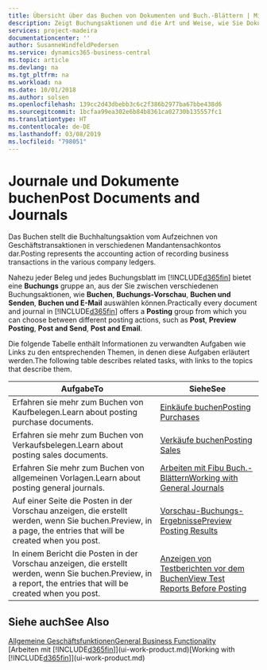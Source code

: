 ```yaml
---
title: Übersicht über das Buchen von Dokumenten und Buch.-Blättern | Microsoft Docs
description: Zeigt Buchungsaktionen und die Art und Weise, wie Sie Dokumente und Buch.-Blätter buchen können.
services: project-madeira
documentationcenter: ''
author: SusanneWindfeldPedersen
ms.service: dynamics365-business-central
ms.topic: article
ms.devlang: na
ms.tgt_pltfrm: na
ms.workload: na
ms.date: 10/01/2018
ms.author: solsen
ms.openlocfilehash: 139cc2d43dbebb3c6c2f386b2977ba67bbe438d6
ms.sourcegitcommit: 1bcfaa99ea302e6b84b8361ca02730b135557fc1
ms.translationtype: HT
ms.contentlocale: de-DE
ms.lasthandoff: 03/08/2019
ms.locfileid: "798051"
---
```

# <a name="post-documents-and-journals"></a><span data-ttu-id="8d3f5-103">Journale und Dokumente buchen</span><span class="sxs-lookup"><span data-stu-id="8d3f5-103">Post Documents and Journals</span></span>
<span data-ttu-id="8d3f5-104">Das Buchen stellt die Buchhaltungsaktion vom Aufzeichnen von Geschäftstransaktionen in verschiedenen Mandantensachkontos dar.</span><span class="sxs-lookup"><span data-stu-id="8d3f5-104">Posting represents the accounting action of recording business transactions in the various company ledgers.</span></span>

<span data-ttu-id="8d3f5-105">Nahezu jeder Beleg und jedes Buchungsblatt im [!INCLUDE[d365fin](includes/d365fin_md.md)] bietet eine **Buchungs** gruppe an, aus der Sie zwischen verschiedenen Buchungsaktionen, wie **Buchen**, **Buchungs-Vorschau**, **Buchen und Senden**, **Buchen und E-Mail** auswählen können.</span><span class="sxs-lookup"><span data-stu-id="8d3f5-105">Practically every document and journal in [!INCLUDE[d365fin](includes/d365fin_md.md)] offers a **Posting** group from which you can choose between different posting actions, such as **Post**, **Preview Posting**, **Post and Send**, **Post and Email**.</span></span>

<span data-ttu-id="8d3f5-106">Die folgende Tabelle enthält Informationen zu verwandten Aufgaben wie Links zu den entsprechenden Themen, in denen diese Aufgaben erläutert werden.</span><span class="sxs-lookup"><span data-stu-id="8d3f5-106">The following table describes related tasks, with links to the topics that describe them.</span></span>

| <span data-ttu-id="8d3f5-107">Aufgabe</span><span class="sxs-lookup"><span data-stu-id="8d3f5-107">To</span></span> | <span data-ttu-id="8d3f5-108">Siehe</span><span class="sxs-lookup"><span data-stu-id="8d3f5-108">See</span></span> |
| --- | --- |
| <span data-ttu-id="8d3f5-109">Erfahren sie mehr zum Buchen von Kaufbelegen.</span><span class="sxs-lookup"><span data-stu-id="8d3f5-109">Learn about posting purchase documents.</span></span> |[<span data-ttu-id="8d3f5-110">Einkäufe buchen</span><span class="sxs-lookup"><span data-stu-id="8d3f5-110">Posting Purchases</span></span>](ui-post-purchases.md) |
| <span data-ttu-id="8d3f5-111">Erfahren sie mehr zum Buchen von Verkaufsbelegen.</span><span class="sxs-lookup"><span data-stu-id="8d3f5-111">Learn about posting sales documents.</span></span> |[<span data-ttu-id="8d3f5-112">Verkäufe buchen</span><span class="sxs-lookup"><span data-stu-id="8d3f5-112">Posting Sales</span></span>](ui-post-sales.md) |
| <span data-ttu-id="8d3f5-113">Erfahren Sie mehr zum Buchen von allgemeinen Vorlagen.</span><span class="sxs-lookup"><span data-stu-id="8d3f5-113">Learn about posting general journals.</span></span> |[<span data-ttu-id="8d3f5-114">Arbeiten mit Fibu Buch.-Blättern</span><span class="sxs-lookup"><span data-stu-id="8d3f5-114">Working with General Journals</span></span>](ui-work-general-journals.md) |
| <span data-ttu-id="8d3f5-115">Auf einer Seite die Posten in der Vorschau anzeigen, die erstellt werden, wenn Sie buchen.</span><span class="sxs-lookup"><span data-stu-id="8d3f5-115">Preview, in a page, the entries that will be created when you post.</span></span> |[<span data-ttu-id="8d3f5-116">Vorschau-Buchungs-Ergebnisse</span><span class="sxs-lookup"><span data-stu-id="8d3f5-116">Preview Posting Results</span></span>](ui-how-preview-post-results.md) |
| <span data-ttu-id="8d3f5-117">In einem Bericht die Posten in der Vorschau anzeigen, die erstellt werden, wenn Sie buchen.</span><span class="sxs-lookup"><span data-stu-id="8d3f5-117">Preview, in a report, the entries that will be created when you post.</span></span> |[<span data-ttu-id="8d3f5-118">Anzeigen von Testberichten vor dem Buchen</span><span class="sxs-lookup"><span data-stu-id="8d3f5-118">View Test Reports Before Posting</span></span>](ui-how-view-test-reports-posting.md) |

## <a name="see-also"></a><span data-ttu-id="8d3f5-119">Siehe auch</span><span class="sxs-lookup"><span data-stu-id="8d3f5-119">See Also</span></span>
[<span data-ttu-id="8d3f5-120">Allgemeine Geschäftsfunktionen</span><span class="sxs-lookup"><span data-stu-id="8d3f5-120">General Business Functionality</span></span>](ui-across-business-areas.md)  
<span data-ttu-id="8d3f5-121">[Arbeiten mit [!INCLUDE[d365fin](includes/d365fin_md.md)]](ui-work-product.md)</span><span class="sxs-lookup"><span data-stu-id="8d3f5-121">[Working with [!INCLUDE[d365fin](includes/d365fin_md.md)]](ui-work-product.md)</span></span>

